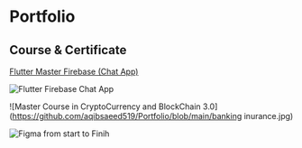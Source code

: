 # Portfolio

## Course & Certificate

[Flutter Master Firebase (Chat App)](https://github.com/aqibsaeed519/Portfolio/blob/main/firebase-chatApp(Udemy).pdf)

![Flutter Firebase Chat App](https://github.com/aqibsaeed519/Portfolio/blob/main/FlutterFirebaseChatApp.jpg)


![Master Course in CryptoCurrency and BlockChain 3.0](https://github.com/aqibsaeed519/Portfolio/blob/main/banking inurance.jpg)

![Figma from start to Finih](https://github.com/aqibsaeed519/Portfolio/blob/main/figma.jpg)


